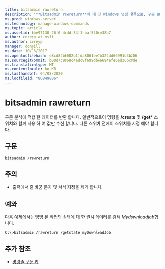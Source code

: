 ```yaml
---
title: bitsadmin rawreturn
description: '**Bitsadmin rawreturn**에 대 한 Windows 명령 항목으로, 구문 분석에 적합 한 데이터를 반환 합니다.'
ms.prod: windows-server
ms.technology: manage-windows-commands
ms.topic: article
ms.assetid: bbe97130-26f6-4cdd-84f1-baf530ce38b7
author: coreyp-at-msft
ms.author: coreyp
manager: dongill
ms.date: 10/16/2017
ms.openlocfilehash: e8cd84b6082b1fda8061ee7b324dd66991d3b206
ms.sourcegitcommit: b00d7c8968c4adc8f699dbee694afe6ed36bc9de
ms.translationtype: MT
ms.contentlocale: ko-KR
ms.lasthandoff: 04/08/2020
ms.locfileid: "80849886"
---
```

# <a name="bitsadmin-rawreturn"></a>bitsadmin rawreturn

구문 분석에 적합 한 데이터를 반환 합니다. 일반적으로이 명령을 **/create** 및 **/get*** 스위치와 함께 사용 하 여 값만 수신 합니다. 다른 스위치 전에이 스위치를 지정 해야 합니다.

## <a name="syntax"></a>구문

```
bitsadmin /rawreturn
```

## <a name="remarks"></a>주의

- 출력에서 줄 바꿈 문자 및 서식 지정을 제거 합니다.

## <a name="examples"></a><a name=BKMK_examples></a>예와

다음 예제에서는 명명 된 작업의 상태에 대 한 원시 데이터를 검색 *Mydownloadjob*합니다.

```
C:\>bitsadmin /rawreturn /getstate myDownloadJob
```

## <a name="additional-references"></a>추가 참조

- [명령줄 구문 키](command-line-syntax-key.md)